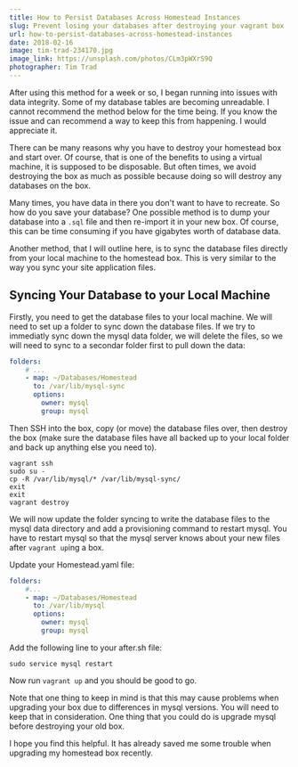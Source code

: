 ```yaml
---
title: How to Persist Databases Across Homestead Instances
slug: Prevent losing your databases after destroying your vagrant box
url: how-to-persist-databases-across-homestead-instances
date: 2018-02-16
image: tim-trad-234170.jpg
image_link: https://unsplash.com/photos/CLm3pWXrS9Q
photographer: Tim Trad
---
```


<div class="alert alert-danger">
  After using this method for a week or so, I began running into issues with data integrity. Some of my database tables are becoming unreadable. I cannot recommend the method below for the time being. If you know the issue and can recommend a way to keep this from happening. I would appreciate it.
</div>

There can be many reasons why you have to destroy your homestead box and start over. Of course, that is one of the benefits to using a virtual machine, it is supposed to be disposable. But often times, we avoid destroying the box as much as possible because doing so will destroy any databases on the box.

Many times, you have data in there you don't want to have to recreate. So how do you save your database? One possible method is to dump your database into a `.sql` file and then re-import it in your new box. Of course, this can be time consuming if you have gigabytes worth of database data.

Another method, that I will outline here, is to sync the database files directly from your local machine to the homestead box. This is very similar to the way you sync your site application files.

## Syncing Your Database to your Local Machine

Firstly, you need to get the database files to your local machine. We will need to set up a folder to sync down the database files. If we try to immediatly sync down the mysql data folder, we will delete the files, so we will need to sync to a secondar folder first to pull down the data:

```yaml
folders:
    # ...
    - map: ~/Databases/Homestead
      to: /var/lib/mysql-sync
      options:
        owner: mysql
        group: mysql
```

Then SSH into the box, copy (or move) the database files over, then destroy the box (make sure the database files have all backed up to your local folder and back up anything else you need to).

```
vagrant ssh
sudo su -
cp -R /var/lib/mysql/* /var/lib/mysql-sync/
exit
exit
vagrant destroy
```

We will now update the folder syncing to write the database files to the mysql data directory and add a provisioning command to restart mysql. You have to restart mysql so that the mysql server knows about your new files after `vagrant up`ing a box.

Update your Homestead.yaml file:

```yaml
folders:
    #...
    - map: ~/Databases/Homestead
      to: /var/lib/mysql
      options:
        owner: mysql
        group: mysql
```

Add the following line to your after.sh file:

```
sudo service mysql restart
```

Now run `vagrant up` and you should be good to go.

Note that one thing to keep in mind is that this may cause problems when upgrading your box due to differences in mysql versions. You will need to keep that in consideration. One thing that you could do is upgrade mysql before destroying your old box.

I hope you find this helpful. It has already saved me some trouble when upgrading my homestead box recently.
